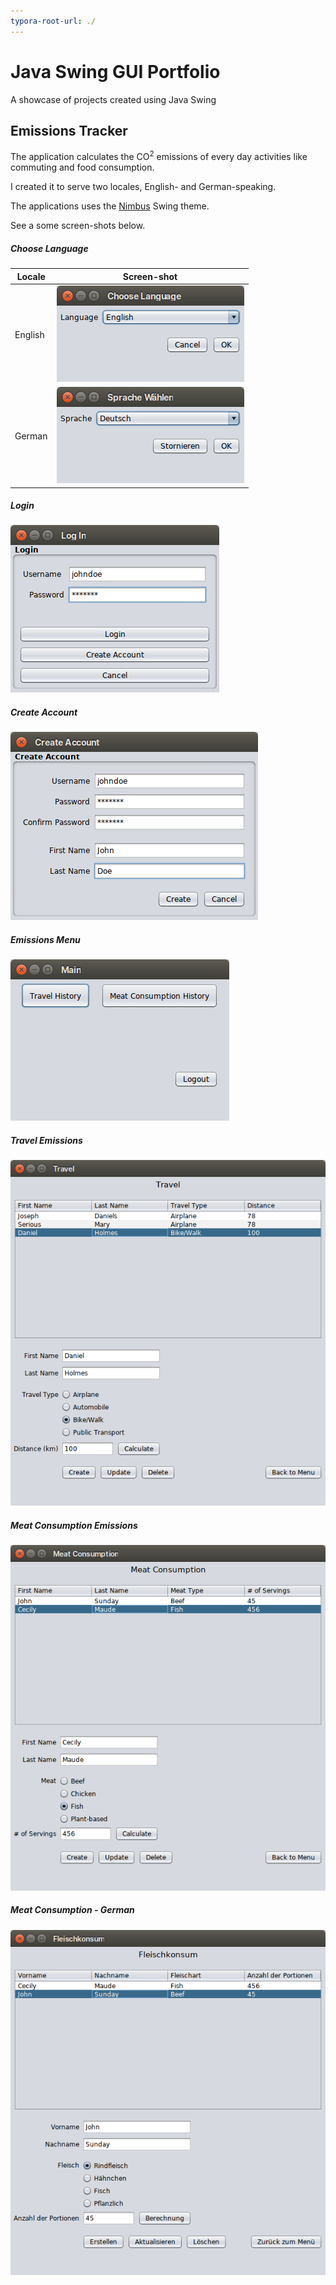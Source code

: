 ```yaml
---
typora-root-url: ./
---
```


# Java Swing GUI Portfolio

A showcase of projects created using Java Swing

## Emissions Tracker

The application calculates the CO<sup>2</sup> emissions  of every day activities like commuting and food consumption.

I created it to serve two locales, English- and German-speaking.

The applications uses the [Nimbus](https://docs.oracle.com/javase/8/docs/technotes/guides/swing/nimbus_laf.html) Swing theme.

See a some screen-shots below.

##### Choose Language

| Locale  | Screen-shot                                                  |
| ------- | ------------------------------------------------------------ |
| English | ![Choose English](/screenshots/emissions-tracker/choose-language-en.png) |
| German  | ![Choose German](/screenshots/emissions-tracker/choose-language-de.png) |

##### Login

![Login](/screenshots/emissions-tracker/login.png)

##### Create Account

![Create account](/screenshots/emissions-tracker/create-account.png)

##### Emissions Menu

![Emissions menu](/screenshots/emissions-tracker/choose-emissions-history.png)

##### Travel Emissions

![Travel emissions](/screenshots/emissions-tracker/travel-emissions.png)

##### Meat Consumption Emissions

![Meat consumption emissions](/screenshots/emissions-tracker/meat-consumption-emissions.png)

##### Meat Consumption - German

![Meat consumption German](/screenshots/emissions-tracker/using-german-locale.png)